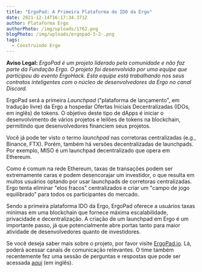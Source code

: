 ```yaml
---
title: "ErgoPad: A Primeira Plataforma de IDO da Ergo"
date: 2021-12-14T16:17:34.371Z
author: Plataforma Ergo
authorPhoto: /img/uploads/1762.png
blogPhoto: /img/uploads/ergopad-3-2-.png
tags:
  - Construindo Ergo
---
```

<!--StartFragment-->

**Aviso Legal:** *ErgoPad é um projeto liderado pela comunidade e não faz parte da Fundação Ergo. O projeto foi desenvolvido por uma equipe que participou do evento ErgoHack. Esta equipe está trabalhando nos seus contratos inteligentes com o núcleo de desenvolvedores da Ergo no canal Discord.*

ErgoPad será a primeira *Launchpad* ("plataforma de lançamento", em tradução livre) da Ergo a hospedar Ofertas Iniciais Decentralizadas (IDOs, em inglês) de tokens. O objetivo deste tipo de dApps é iniciar o desenvolvimento de vários projetos e leilões de tokens na blockchain, permitindo que desenvolvedores financiem seus projetos.

Você já pode ter visto o termo *launchpad* nas corretoras centralizadas (e.g., Binance, FTX). Porém, também há versões decentralizadas de launchpads. Por exemplo, MISO é um launchpad decentralizado que opera em Ethereum.

Como é comum na rede Ethereum, taxas de transações podem ser extremamente caras e podem desencorajar um investidor, o que resulta em muitos usuários optando por usar launchpads de corretoras centralizadas. Ergo tenta eliminar "elos fracos" centralizados e criar um "campo de jogo equilibrado" para todos os participantes do mercado.

Sendo a primeira plataforma IDO da Ergo, ErgoPad oferece a usuários taxas mínimas em uma blockchain que fornece máxima escalabilidade, privacidade e decentralização. A criação de um launchpad em Ergo é um importante passo, já que potencialmente abre portas tanto para maior atividade de desenvolvedores quanto de investidores.

Se você deseja saber mais sobre o projeto, por favor visite [ErgoPad.io](http://ergopad.io). Lá, poderá acessar canais de comunicação relevantes. O time também recentemente fez uma sessão de perguntas e respostas que pode ser acessada [aqui](https://ergopad.medium.com/ergopad-ama-4-december-2021-8a2a9cf69810) (em inglês).

<!--EndFragment-->